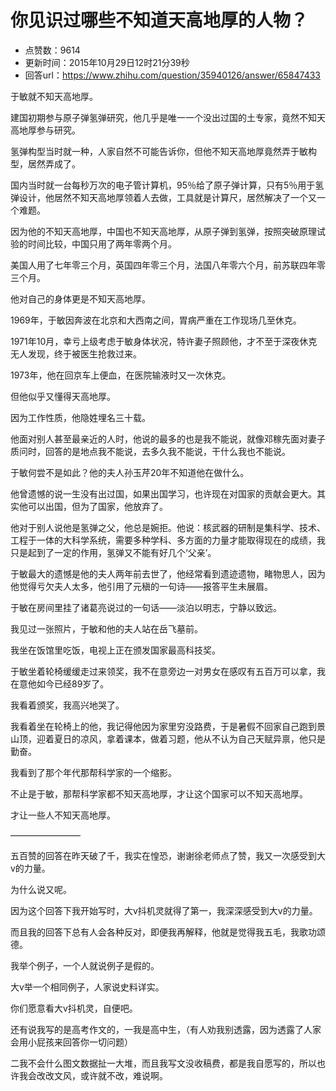 # 你见识过哪些不知道天高地厚的人物？
- 点赞数：9614
- 更新时间：2015年10月29日12时21分39秒
- 回答url：https://www.zhihu.com/question/35940126/answer/65847433
<body>
 <p data-pid="svWZfI6I">于敏就不知天高地厚。</p>
 <p data-pid="esSTaybK">建国初期参与原子弹氢弹研究，他几乎是唯一一个没出过国的土专家，竟然不知天高地厚参与研究。</p>
 <p data-pid="_qO_L6uF">氢弹构型当时就一种，人家自然不可能告诉你，但他不知天高地厚竟然弄于敏构型，居然弄成了。</p>
 <p data-pid="FJdgK1gP">国内当时就一台每秒万次的电子管计算机，95％给了原子弹计算，只有5％用于氢弹设计，他居然不知天高地厚领着人去做，工具就是计算尺，居然解决了一个又一个难题。</p>
 <p data-pid="8DyLh6B9">因为他的不知天高地厚，中国也不知天高地厚，从原子弹到氢弹，按照突破原理试验的时间比较，中国只用了两年零两个月。</p>
 <p data-pid="vrpT0uO7">美国人用了七年零三个月，英国四年零三个月，法国八年零六个月，前苏联四年零三个月。</p>
 <p data-pid="U8pjsiJZ">他对自己的身体更是不知天高地厚。</p>
 <p data-pid="xmzjAWzq">1969年，于敏因奔波在北京和大西南之间，胃病严重在工作现场几至休克。</p>
 <p data-pid="V-BOmpAn">1971年10月，幸亏上级考虑于敏身体状况，特许妻子照顾他，才不至于深夜休克无人发现，终于被医生抢救过来。</p>
 <p data-pid="RIeR9HHM">1973年，他在回京车上便血，在医院输液时又一次休克。</p>
 <p data-pid="_S8X-Bkq">但他似乎又懂得天高地厚。</p>
 <p data-pid="yU6tVNdl">因为工作性质，他隐姓埋名三十载。</p>
 <p data-pid="rNXVF9js">他面对别人甚至最亲近的人时，他说的最多的也是我不能说，就像邓稼先面对妻子质问时，回答的是地点我不能说，去多久我不能说，干什么我也不能说。</p>
 <p data-pid="Nh45LSJA">于敏何尝不是如此？他的夫人孙玉芹20年不知道他在做什么。</p>
 <p data-pid="rTNjeiz5">他曾遗憾的说一生没有出过国，如果出国学习，也许现在对国家的贡献会更大。其实他可以出国，但为了国家，他放弃了。</p>
 <p data-pid="J8Bk3Rh9">他对于别人说他是氢弹之父，他总是婉拒。他说：核武器的研制是集科学、技术、工程于一体的大科学系统，需要多种学科、多方面的力量才能取得现在的成绩，我只是起到了一定的作用，氢弹又不能有好几个‘父亲’。</p>
 <p data-pid="FlO_rTqw">于敏最大的遗憾是他的夫人两年前去世了，他经常看到遗迹遗物，睹物思人，因为他觉得亏欠夫人太多，他引用了元稹的一句诗——报答平生未展眉。</p>
 <p data-pid="TvCJpGQt">于敏在房间里挂了诸葛亮说过的一句话——淡泊以明志，宁静以致远。</p>
 <p data-pid="wfGRKtWj">我见过一张照片，于敏和他的夫人站在岳飞墓前。</p>
 <p data-pid="CQHwic-c">我坐在饭馆里吃饭，电视上正在颁发国家最高科技奖。</p>
 <p data-pid="fBVxMFj6">于敏坐着轮椅缓缓走过来领奖，我不在意旁边一对男女在感叹有五百万可以拿，我在意他如今已经89岁了。</p>
 <p data-pid="iIzRvbH_">我看着颁奖，我高兴地哭了。</p>
 <p data-pid="T9QIRU4o">我看着坐在轮椅上的他，我记得他因为家里穷没路费，于是暑假不回家自己跑到景山顶，迎着夏日的凉风，拿着课本，做着习题，他从不认为自己天赋异禀，他只是勤奋。</p>
 <p data-pid="zbaqTwJ-">我看到了那个年代那帮科学家的一个缩影。</p>
 <p data-pid="hP5B2X9T">不止是于敏，那帮科学家都不知天高地厚，才让这个国家可以不知天高地厚。</p>
 <p data-pid="kW3JHA5o">才让一些人不知天高地厚。</p>
 <p data-pid="0rTjrRoH">————————</p>
 <p data-pid="Ek5747pD">五百赞的回答在昨天破了千，我实在惶恐，谢谢徐老师点了赞，我又一次感受到大v的力量。</p>
 <p data-pid="AaAboFq0">为什么说又呢。</p>
 <p data-pid="uwYfQSAV">因为这个回答下我开始写时，大v抖机灵就得了第一，我深深感受到大v的力量。</p>
 <p data-pid="UbWwrETZ">而且我的回答下总有人会各种反对，即便我再解释，他就是觉得我五毛，我歌功颂德。</p>
 <p data-pid="x_k2fKYC">我举个例子，一个人就说例子是假的。</p>
 <p data-pid="nLdTctUI">大v举一个相同例子，人家说史料详实。</p>
 <p data-pid="2NV60oHm">你们愿意看大v抖机灵，自便吧。</p>
 <p data-pid="ztJbcTw_">还有说我写的是高考作文的，一我是高中生，（有人劝我别透露，因为透露了人家会用小屁孩来回答你一切问题）</p>
 <p data-pid="FO35i7Ba">二我不会什么图文数据扯一大堆，而且我写文没收稿费，都是我自愿写的，所以也许我会改改文风，或许就不改，难说啊。</p>
</body>